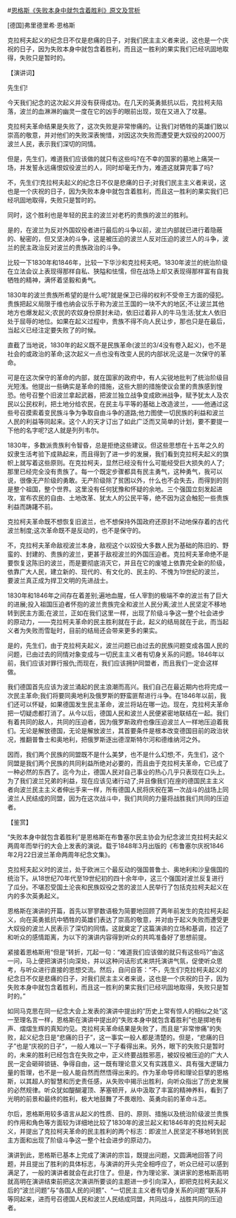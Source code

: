 #[恩格斯《失败本身中就包含着胜利》原文及赏析](https://www.vrrw.net/wx/14562.html)

[德国]弗里德里希·恩格斯

克拉柯夫起义的纪念日不仅是悲痛的日子，对我们民主主义者来说，这也是一个庆祝的日子，因为失败本身中就包含着胜利，而且这一胜利的果实我们已经巩固地取得，失败只是暂时的。

【演讲词】

先生们!

今天我们纪念的这次起义并没有获得成功。在几天的英勇抵抗以后，克拉柯夫陷落，波兰的血淋淋的幽灵一度在它的凶手的眼前出现，现在又进入了坟墓。

克拉柯夫革命结果是失败了，这次失败是非常惨痛的。让我们对牺牲的英雄们致以崇高的敬意，并对他们的失败深表惋惜，对因这次失败而遭受更大奴役的2000万波兰人民，表示我们深切的同情。

但是，先生们，难道我们应该做的就只有这些吗?在不幸的国家的墓地上痛哭一场，并发誓永远痛恨奴役波兰的人，同时却毫无作为，难道这就算完事了吗?

不，先生们!克拉柯夫起义的纪念日不仅是悲痛的日子;对我们民主主义者来说，这也是一个庆祝的日子，因为失败本身中就包含着胜利，而且这一胜利的果实我们已经巩固地取得，失败只是暂时的。

同时，这个胜利也是年轻的民主的波兰对老朽的贵族的波兰的胜利。

是的，在波兰为反对外国奴役者进行最后的斗争以前，波兰内部就已进行着隐蔽的、秘密的，但又坚决的斗争，这是被压迫的波兰人反对压迫的波兰人的斗争，波兰的民主政治反对波兰的贵族政治的斗争。

比较一下1830年和1846年，比较一下华沙和克拉柯夫吧。1830年波兰的统治阶级在立法会议上表现得那样自私、狭隘和怯懦，但在战场上却又表现得那样富有自我牺牲的精神，满怀着坚毅和勇气。

1830年的波兰贵族所希望的是什么呢?就是保卫已得的权利不受帝王方面的侵犯。贵族把起义局限于维也纳会议乐于称为波兰王国的一块不大的地区;不让波兰其他地方也爆发起义;农民的农奴身份原封未动，依旧过着非人的牛马生活;犹太人依旧处于屈辱的地位。如果在起义过程中，贵族不得不向人民让步，那也只是在最后，当起义已经注定要失败了的时候。

直截了当地说，1830年的起义既不是民族革命(波兰的3/4没有卷入起义)，也不是社会的或政治的革命;这次起义一点也没有改变人民的内部状况;这是一次保守的革命。

可是在这次保守的革命的内部，就在国家的政府中，有人尖锐地批判了统治阶级目光短浅。他提出一些确实是革命的措施，这些大胆的措施使议会里的贵族感到惶恐。他号召整个旧波兰拿起武器，把波兰独立战争变成欧洲战争，赋予犹太人及农民以公民权利，把土地分给农民，在民主与平等的基础上改造波兰，——他通过这些号召摸索着变民族斗争为争取自由斗争的道路;他力图使一切民族的利益和波兰人民的利益等同起来。这个人的天才订出了如此广泛而又简单的计划，要不要提一下他的名字呢?这人就是列列韦尔。

1830年，多数派贵族利令智昏，总是拒绝这些建议。但这些思想在十五年之久的奴隶生活考验下成熟起来，而且得到了进一步的发展，我们看到克拉柯夫起义的旗帜上就写着这些原则。在克拉柯夫，显然已经没有什么可能经受巨大损失的人了;那里已经完全没有贵族了。每一个既定步骤都具有民主勇气，这种勇气，我可以说，很像无产阶级的勇敢。无产阶级除了贫困以外，什么也不会失去，而得到的则是整个祖国，整个世界。这里没有任何犹豫和怀疑的余地。三个强国立刻发起进攻，宣布农民的自由、土地改革、犹太人的公民平等，绝不因为这会触犯一些贵族利益而踌躇不前。

克拉柯夫革命既不想恢复旧波兰，也不想保持外国政府还原封不动地保存着的古代波兰制度;这次革命既不是反动的，也不是保守的。



不，克拉柯夫革命敌视波兰本身，敌视这个以奴役大多数人民为基础的陈旧的、野蛮的、封建的、贵族的波兰，更甚于敌视波兰的外国压迫者。克拉柯夫革命绝不是要恢复这陈旧的波兰，而是要彻底消灭它，并且在它的废墟上依靠完全新的阶级，依靠广大人民，建立新的、现代的、有文化的、民主的、不愧为19世纪的波兰，要波兰真正成为捍卫文明的先进战士。

1830年和1846年之间存在着差别;遍地血腥，任人宰割的极端不幸的波兰有了巨大的进展;投入祖国压迫者怀抱的波兰贵族完全和波兰人民分离;波兰人民坚定不移地转到民主方面;在波兰，正如在我们这里一样，出现了阶级斗争这一整个社会进步的原动力，——克拉柯夫革命的民主胜利就在于此，起义的结局就在于此，而当起义者为失败而雪耻时，目前的结局还会带来更多的果实。

是的，先生们，由于克拉柯夫起义，波兰问题已由过去的民族问题变成各国人民的问题，已由过去的同情对象变成与一切民主主义者有切身关系的问题。1846年以前，我们应该对罪行报仇;而现在，我们应该拥护同盟者，而且我们一定会这样做。

我们德国首先应该为波兰涌起的民主浪潮而高兴。我们自己在最近期内也将完成一次民主革命;我们将要同奥地利及俄罗斯的野蛮匪帮进行斗争。在1846年以前，我们还可以怀疑，如果德国发生民主革命，波兰将站在哪一边。现在，克拉柯夫革命把一切疑虑都打消了。从今以后，德国人民和波兰人民便紧密地联结在一起。我们有着共同的敌人，共同的压迫者，因为俄罗斯政府也像压迫波兰人一样地压迫着我们。无论是解放德国，无论是解放波兰，其首要条件是根本改变德国目前的政治状况，推翻普鲁士和奥地利，把俄罗斯逐出德涅斯特尔河和德维纳河之外。

因而，我们两个民族的同盟既不是什么美梦，也不是什么幻想;不，先生们，这个同盟是我们两个民族的共同利益所绝对必要的，而且由于克拉柯夫革命，它已成了一种必然的东西了。迄今为止，德国人民对自己事业的热心几乎只表现在口头上。为了我们波兰兄弟的利益，现在应该见诸行动了;并且像我们在座的德国民主主义者向波兰民主主义者伸出手来一样，所有德国人民将庆祝在第一次战斗的战场上同波兰人民结成的同盟，因为在这次战斗中，我们共同的力量将战胜我们共同的压迫者。

【鉴赏】

“失败本身中就包含着胜利”是恩格斯在布鲁塞尔民主协会为纪念波兰克拉柯夫起义两周年而举行的大会上发表的演说。载于1848年3月出版的《布鲁塞尔庆祝1846年2月22日波兰革命两周年纪念文集》。

克拉柯夫起义时的波兰，处于欧洲三个最反动的强国普鲁士、奥地利和沙皇俄国的统治下。从18世纪70年代至19世纪初的四十余年中，这三个强国对波兰反复进行了瓜分。不堪忍受国土沦丧和民族奴役之苦的波兰人民举行了包括克拉柯夫起义在内的多次英勇起义。

恩格斯在演讲的开篇，首先以寥寥数语极为简要地回顾了两年前发生的克拉柯夫起义，向在英勇抵抗中牺牲的英雄们表达了崇高的敬意，并对由于起义失败而遭受更大奴役的波兰人民表示了深切的同情。这就奠定了这篇演讲的立场和基调，拉近了和听众的感情距离，为以下的演讲内容得到听众的共鸣准备好了思想前提。

紧接着恩格斯用“但是”转折，兀起一句：“难道我们应该做的就只有这些吗?”由这一问，马上便把演讲引向深处，并以这种问话形式来烘托演讲气氛，促使听众思考，与听众进行直接的思想交流。然后，自问自答：“不，先生们!克拉柯夫起义的纪念日不仅是悲痛的日子，对我们民主主义者来说，这也是一个庆祝的日子，因为失败本身中就包含着胜利，而且这一胜利的果实我们已经巩固地取得，失败只是暂时的。”

如同马克思在同一纪念大会上发表的演讲中提出的“历史上常有惊人的相似之处”这一至理名言一样，恩格斯在演讲中提出的“失败本身中就包含着胜利”也是掷地有声、熠熠生辉的真知灼见。克拉柯夫革命结果是失败了，而且是“非常惨痛”的失败，起义纪念日是“悲痛的日子”，这一事实一般人都是清楚的。但是，“悲痛的日子”也是“庆祝的日子”，一般人难以一下子看得出来。另外，眼下的失败只是暂时的，未来的胜利已经包含在失败之中，正义终要战胜邪恶，被奴役被压迫的广大人民一定会砸碎锁链、争得自由，这一既有理论意义又有实践意义、具有强大逻辑力量的哲理，也不是一般人能自然而然悟得出来的。作为革命导师和理论巨擘的恩格斯，以其超人的智慧和历史责任感，从失败中揭示出胜利，向听众指出了历史发展的必然规律。听众犹如醍醐灌顶、茅塞顿开，从中汲取了丰富的精神养料，看到了光明的前景和最终的胜利，极大地鼓舞了不畏艰险、英勇向前的革命斗志。

尔后，恩格斯用较多语言从起义的性质、目的、原则、措施以及统治阶级波兰贵族的作用和角色等方面较为详细地比较了1830年的波兰起义和1846年的克拉柯夫起义，并提出了克拉柯夫革命的民主胜利的两个标志：即波兰人民坚定不移地转到民主方面和出现了阶级斗争这一整个社会进步的原动力。

演讲到此，恩格斯已基本上完成了演讲的宗旨，既提出问题，又圆满地回答了问题，并且提出了胜利的具体标志，与演讲的开头完全相呼应了，听众已经可以感到满足了，一般的演讲者就会在此打住了。但是，作为理论家、演讲家的恩格斯高明就高明在演讲结束前把这次演讲所要谈的主题进一步引向深入，即把克拉柯夫起义后的“波兰问题”与“各国人民的问题”、“一切民主主义者有切身关系的问题”联系并等同起来，进而号召德国人民和波兰人民结成同盟，共同战斗，战胜共同的压迫者。

